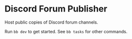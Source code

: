 # Discord Forum Publisher

Host public copies of Discord forum channels.

Run `bb dev` to get started. See `bb tasks` for other commands.
